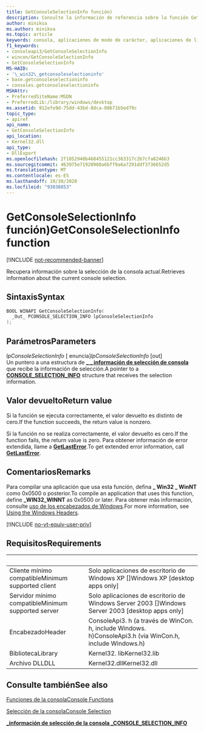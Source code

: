 ```yaml
---
title: GetConsoleSelectionInfo función)
description: Consulte la información de referencia sobre la función GetConsoleSelectionInfo, que recupera información sobre la selección de la consola actual.
author: miniksa
ms.author: miniksa
ms.topic: article
keywords: consola, aplicaciones de modo de carácter, aplicaciones de línea de comandos, aplicaciones de terminal, API de consola
f1_keywords:
- consoleapi3/GetConsoleSelectionInfo
- wincon/GetConsoleSelectionInfo
- GetConsoleSelectionInfo
MS-HAID:
- '\_win32\_getconsoleselectioninfo'
- base.getconsoleselectioninfo
- consoles.getconsoleselectioninfo
MSHAttr:
- PreferredSiteName:MSDN
- PreferredLib:/library/windows/desktop
ms.assetid: 912efe9d-75dd-43bd-8dca-08671b5ed79c
topic_type:
- apiref
api_name:
- GetConsoleSelectionInfo
api_location:
- Kernel32.dll
api_type:
- DllExport
ms.openlocfilehash: 2f1052940b468455121cc363317c2b7cfa8246b3
ms.sourcegitcommit: 463975e71920908a6bff9a6a7291ddf3736652d5
ms.translationtype: MT
ms.contentlocale: es-ES
ms.lasthandoff: 10/30/2020
ms.locfileid: "93038853"
---
```

# <a name="getconsoleselectioninfo-function"></a><span data-ttu-id="887d0-104">GetConsoleSelectionInfo función)</span><span class="sxs-lookup"><span data-stu-id="887d0-104">GetConsoleSelectionInfo function</span></span>

[!INCLUDE [not-recommended-banner](./includes/not-recommended-banner.md)]

<span data-ttu-id="887d0-105">Recupera información sobre la selección de la consola actual.</span><span class="sxs-lookup"><span data-stu-id="887d0-105">Retrieves information about the current console selection.</span></span>

## <a name="syntax"></a><span data-ttu-id="887d0-106">Sintaxis</span><span class="sxs-lookup"><span data-stu-id="887d0-106">Syntax</span></span>

```C
BOOL WINAPI GetConsoleSelectionInfo(
  _Out_ PCONSOLE_SELECTION_INFO lpConsoleSelectionInfo
);
```

## <a name="parameters"></a><span data-ttu-id="887d0-107">Parámetros</span><span class="sxs-lookup"><span data-stu-id="887d0-107">Parameters</span></span>

<span data-ttu-id="887d0-108">*lpConsoleSelectionInfo* \[ enuncia\]</span><span class="sxs-lookup"><span data-stu-id="887d0-108">*lpConsoleSelectionInfo* \[out\]</span></span>  
<span data-ttu-id="887d0-109">Un puntero a una estructura de [**\_ \_ información de selección de consola**](console-selection-info-str.md) que recibe la información de selección.</span><span class="sxs-lookup"><span data-stu-id="887d0-109">A pointer to a [**CONSOLE\_SELECTION\_INFO**](console-selection-info-str.md) structure that receives the selection information.</span></span>

## <a name="return-value"></a><span data-ttu-id="887d0-110">Valor devuelto</span><span class="sxs-lookup"><span data-stu-id="887d0-110">Return value</span></span>

<span data-ttu-id="887d0-111">Si la función se ejecuta correctamente, el valor devuelto es distinto de cero.</span><span class="sxs-lookup"><span data-stu-id="887d0-111">If the function succeeds, the return value is nonzero.</span></span>

<span data-ttu-id="887d0-112">Si la función no se realiza correctamente, el valor devuelto es cero.</span><span class="sxs-lookup"><span data-stu-id="887d0-112">If the function fails, the return value is zero.</span></span> <span data-ttu-id="887d0-113">Para obtener información de error extendida, llame a [**GetLastError**](https://msdn.microsoft.com/library/windows/desktop/ms679360).</span><span class="sxs-lookup"><span data-stu-id="887d0-113">To get extended error information, call [**GetLastError**](https://msdn.microsoft.com/library/windows/desktop/ms679360).</span></span>

## <a name="remarks"></a><span data-ttu-id="887d0-114">Comentarios</span><span class="sxs-lookup"><span data-stu-id="887d0-114">Remarks</span></span>

<span data-ttu-id="887d0-115">Para compilar una aplicación que usa esta función, defina **\_ Win32 \_ WinNT** como 0x0500 o posterior.</span><span class="sxs-lookup"><span data-stu-id="887d0-115">To compile an application that uses this function, define **\_WIN32\_WINNT** as 0x0500 or later.</span></span> <span data-ttu-id="887d0-116">Para obtener más información, consulte [uso de los encabezados de Windows](https://msdn.microsoft.com/library/windows/desktop/aa383745).</span><span class="sxs-lookup"><span data-stu-id="887d0-116">For more information, see [Using the Windows Headers](https://msdn.microsoft.com/library/windows/desktop/aa383745).</span></span>

[!INCLUDE [no-vt-equiv-user-priv](./includes/no-vt-equiv-user-priv.md)]

## <a name="requirements"></a><span data-ttu-id="887d0-117">Requisitos</span><span class="sxs-lookup"><span data-stu-id="887d0-117">Requirements</span></span>

| &nbsp; | &nbsp; |
|-|-|
| <span data-ttu-id="887d0-118">Cliente mínimo compatible</span><span class="sxs-lookup"><span data-stu-id="887d0-118">Minimum supported client</span></span> | <span data-ttu-id="887d0-119">Solo aplicaciones de escritorio de Windows XP \[\]</span><span class="sxs-lookup"><span data-stu-id="887d0-119">Windows XP \[desktop apps only\]</span></span> |
| <span data-ttu-id="887d0-120">Servidor mínimo compatible</span><span class="sxs-lookup"><span data-stu-id="887d0-120">Minimum supported server</span></span> | <span data-ttu-id="887d0-121">Solo aplicaciones de escritorio de Windows Server 2003 \[\]</span><span class="sxs-lookup"><span data-stu-id="887d0-121">Windows Server 2003 \[desktop apps only\]</span></span> |
| <span data-ttu-id="887d0-122">Encabezado</span><span class="sxs-lookup"><span data-stu-id="887d0-122">Header</span></span> | <span data-ttu-id="887d0-123">ConsoleApi3. h (a través de WinCon. h, include Windows. h)</span><span class="sxs-lookup"><span data-stu-id="887d0-123">ConsoleApi3.h (via WinCon.h, include Windows.h)</span></span> |
| <span data-ttu-id="887d0-124">Biblioteca</span><span class="sxs-lookup"><span data-stu-id="887d0-124">Library</span></span> | <span data-ttu-id="887d0-125">Kernel32. lib</span><span class="sxs-lookup"><span data-stu-id="887d0-125">Kernel32.lib</span></span> |
| <span data-ttu-id="887d0-126">Archivo DLL</span><span class="sxs-lookup"><span data-stu-id="887d0-126">DLL</span></span> | <span data-ttu-id="887d0-127">Kernel32.dll</span><span class="sxs-lookup"><span data-stu-id="887d0-127">Kernel32.dll</span></span> |

## <a name="see-also"></a><span data-ttu-id="887d0-128">Consulte también</span><span class="sxs-lookup"><span data-stu-id="887d0-128">See also</span></span>

[<span data-ttu-id="887d0-129">Funciones de la consola</span><span class="sxs-lookup"><span data-stu-id="887d0-129">Console Functions</span></span>](console-functions.md)

[<span data-ttu-id="887d0-130">Selección de la consola</span><span class="sxs-lookup"><span data-stu-id="887d0-130">Console Selection</span></span>](console-selection.md)

[<span data-ttu-id="887d0-131">**\_información de selección de la consola \_**</span><span class="sxs-lookup"><span data-stu-id="887d0-131">**CONSOLE\_SELECTION\_INFO**</span></span>](console-selection-info-str.md)
